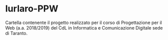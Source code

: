 # Iurlaro-PPW
Cartella contenente il progetto realizzato per il corso di Progettazione per il Web (a.a. 2018/2019) del CdL in Informatica e Comunicazione Digitale sede di Taranto.
